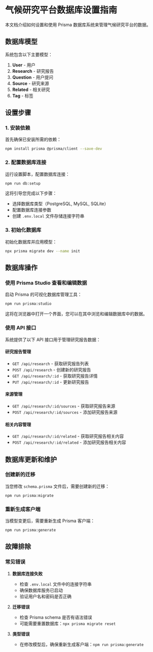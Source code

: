 # 气候研究平台数据库设置指南

本文档介绍如何设置和使用 Prisma 数据库系统来管理气候研究平台的数据。

## 数据库模型

系统包含以下主要模型：

1. **User** - 用户
2. **Research** - 研究报告
3. **Question** - 用户提问
4. **Source** - 研究来源
5. **Related** - 相关研究
6. **Tag** - 标签

## 设置步骤

### 1. 安装依赖

首先确保已安装所需的依赖：

```bash
npm install prisma @prisma/client --save-dev
```

### 2. 配置数据库连接

运行设置脚本，配置数据库连接：

```bash
npm run db:setup
```

这将引导您完成以下步骤：
- 选择数据库类型（PostgreSQL, MySQL, SQLite）
- 配置数据库连接参数
- 创建 `.env.local` 文件存储连接字符串

### 3. 初始化数据库

初始化数据库并应用模型：

```bash
npx prisma migrate dev --name init
```

## 数据库操作

### 使用 Prisma Studio 查看和编辑数据

启动 Prisma 的可视化数据库管理工具：

```bash
npm run prisma:studio
```

这将在浏览器中打开一个界面，您可以在其中浏览和编辑数据库中的数据。

### 使用 API 接口

系统提供了以下 API 接口用于管理研究报告数据：

#### 研究报告管理

- `GET /api/research` - 获取研究报告列表
- `POST /api/research` - 创建新的研究报告
- `GET /api/research/:id` - 获取研究报告详情
- `PUT /api/research/:id` - 更新研究报告

#### 来源管理

- `GET /api/research/:id/sources` - 获取研究报告来源
- `POST /api/research/:id/sources` - 添加研究报告来源

#### 相关内容管理

- `GET /api/research/:id/related` - 获取研究报告相关内容
- `POST /api/research/:id/related` - 添加研究报告相关内容

## 数据库更新和维护

### 创建新的迁移

当您修改 `schema.prisma` 文件后，需要创建新的迁移：

```bash
npm run prisma:migrate
```

### 重新生成客户端

当模型变更后，需要重新生成 Prisma 客户端：

```bash
npm run prisma:generate
```

## 故障排除

### 常见错误

1. **数据库连接失败**
   - 检查 `.env.local` 文件中的连接字符串
   - 确保数据库服务已启动
   - 验证用户名和密码是否正确

2. **迁移错误**
   - 检查 Prisma schema 是否有语法错误
   - 可能需要重置数据库：`npx prisma migrate reset`

3. **类型错误**
   - 在修改模型后，确保重新生成客户端：`npm run prisma:generate` 
